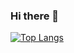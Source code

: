 ### Hi there 👋
[![Top Langs](https://github-readme-stats.vercel.app/api/top-langs/?username=beloama)](https://github.com/beloama/github-readme-stats)
<!--
**amdbelo/amdbelo** is a ✨ _special_ ✨ repository because its `README.md` (this file) appears on your GitHub profile.

Here are some ideas to get you started:

- 🔭 I’m currently working on ...
- 🌱 I’m currently learning ...
- 👯 I’m looking to collaborate on ...
- 🤔 I’m looking for help with ...
- 💬 Ask me about ...
- 📫 How to reach me: ...
- 😄 Pronouns: ...
- ⚡ Fun fact: ...
-->
